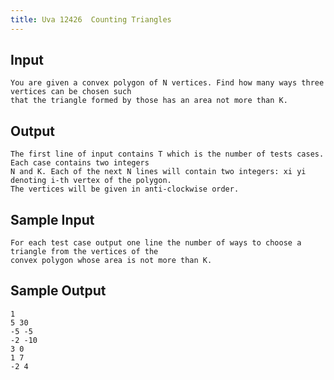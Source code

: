 ```yaml
---
title: Uva 12426  Counting Triangles
---
```



## Input

```text
You are given a convex polygon of N vertices. Find how many ways three vertices can be chosen such
that the triangle formed by those has an area not more than K.
```

## Output

```text
The first line of input contains T which is the number of tests cases. Each case contains two integers
N and K. Each of the next N lines will contain two integers: xi yi denoting i-th vertex of the polygon.
The vertices will be given in anti-clockwise order.

```

## Sample Input

```text
For each test case output one line the number of ways to choose a triangle from the vertices of the
convex polygon whose area is not more than K.

```

## Sample Output

```text
1
5 30
-5 -5
-2 -10
3 0
1 7
-2 4

```
